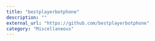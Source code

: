 ```yaml
---
title: "bestplayerbotphone"
description: ""
external_url: "https://github.com/bestplayerbotphone"
category: "Miscellaneous"
---
```

